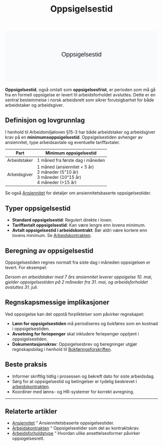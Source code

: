 ﻿---
title: "Oppsigelsestid"
seoTitle: "Oppsigelsestid"
description: 'Oppsigelsestid er perioden fra oppsigelse til arbeidsforholdet avsluttes. Lær lovkrav etter arbeidsmiljøloven, beregning etter ansiennitet og hva som må håndteres i lønn og regnskap.'
summary: "Oppsigelsestid er perioden fra oppsigelse til arbeidsforholdet avsluttes. Lær lovkrav etter arbeidsmiljøloven, beregning etter ansiennitet og hva som må håndteres i lønn og regnskap."
---

![Oppsigelsestid](oppsigelsestid-image.svg)

**Oppsigelsestid**, også omtalt som **oppsigelsesfrist**, er perioden som må gå fra en formell oppsigelse er levert til arbeidsforholdet avsluttes. Dette er en sentral bestemmelse i norsk arbeidsrett som sikrer forutsigbarhet for både arbeidstaker og arbeidsgiver.

## Definisjon og lovgrunnlag

I henhold til Arbeidsmiljøloven §15-3 har både arbeidstaker og arbeidsgiver krav på en **minimumsoppsigelsestid**. Oppsigelsestiden avhenger av ansiennitet, type arbeidsavtale og eventuelle tariffavtaler.

| Part           | Minimum oppsigelsestid                   |
|----------------|------------------------------------------|
| Arbeidstaker   | 1 måned fra første dag i måneden         |
| Arbeidsgiver   | 1 måned (ansiennitet < 5 år)<br>2 måneder (5“10 år)<br>3 måneder (10“15 år)<br>4 måneder (>15 år) |

Se også [Ansiennitet](/blogs/regnskap/ansiennitet "Ansiennitet") for detaljer om ansiennitetsbaserte oppsigelsestider.

## Typer oppsigelsestid

- **Standard oppsigelsestid**: Regulert direkte i loven.
- **Tariffavtalt oppsigelsestid**: Kan være lengre enn lovens minimum.
- **Avtalt oppsigelsestid i arbeidskontrakt**: Bør aldri være kortere enn lovens minimum. Se [Arbeidskontrakten](/blogs/regnskap/arbeidskontrakten "Arbeidskontrakten").

## Beregning av oppsigelsestid

Oppsigelsestiden regnes normalt fra siste dag i måneden oppsigelsen er levert. For eksempel:

*Dersom en arbeidstaker med 7 års ansiennitet leverer oppsigelse 10. mai, gjelder oppsigelsestiden på 2 måneder fra 31. mai, og arbeidsforholdet avsluttes 31. juli.*

## Regnskapsmessige implikasjoner

Ved oppsigelse kan det oppstå forpliktelser som påvirker regnskapet:

- **Lønn for oppsigelsestiden** må periodiseres og bokføres som en kostnad i oppsigelsestiden.
- **Avsetning for feriepenger** skal inkludere feriepenger opptjent i oppsigelsestiden.
- **Dokumentasjonskrav**: Oppsigelsesbrev og beregninger utgjør regnskapsbilag i henhold til [Bokføringsforskriften](/blogs/regnskap/hva-er-bokforingsforskriften "Hva er Bokføringsforskriften?").

## Beste praksis

- Informer skriftlig tidlig i prosessen og bekreft dato for siste arbeidsdag.
- Sørg for at oppsigelsestid og betingelser er tydelig beskrevet i [arbeidskontrakten](/blogs/regnskap/arbeidskontrakten "Arbeidskontrakten").
- Koordiner med lønns- og HR-systemer for korrekt avregning.

---

## Relaterte artikler

- [Ansiennitet](/blogs/regnskap/ansiennitet "Ansiennitet") “ Ansiennitetsbaserte oppsigelsestider.
- [Arbeidskontrakten](/blogs/regnskap/arbeidskontrakten "Arbeidskontrakten") “ Oppsigelsestider som del av kontraktskrav.
- [Arbeidsforholdstype](/blogs/regnskap/hva-er-arbeidsforholdstype "Arbeidsforholdstype") “ Hvordan ulike ansettelsesformer påvirker oppsigelsesrett.










